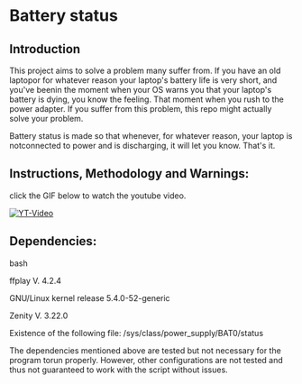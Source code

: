 # Battery status

## Introduction 

This project aims to solve a problem many suffer from. If you have an old laptopor for whatever reason your laptop's battery life is very short, and you've beenin the moment when your OS warns you that your laptop's battery is dying, you know the feeling. That moment when you rush to the power adapter. If you suffer from this problem, this repo might actually solve your problem. 

Battery status is made so that whenever, for whatever reason, your laptop is notconnected to power and is discharging, it will let you know. That's it. 

## Instructions, Methodology and Warnings:

click the GIF below to watch the youtube video. 

[![YT-Video](https://i.ytimg.com/an_webp/m6Vqn0sngU4/mqdefault_6s.webp?du=3000&sqp=CIi1hoMG&rs=AOn4CLAygEVsduh_CTGreiCbYpM-tmYGig)](http://www.youtube.com/watch?v=m6Vqn0sngU4 "YT_video")



## Dependencies:

bash

ffplay V. 4.2.4

GNU/Linux kernel release 5.4.0-52-generic 

Zenity V. 3.22.0

Existence of the following file: /sys/class/power_supply/BAT0/status


The dependencies mentioned above are tested but not necessary for the program torun properly. However, other configurations are not tested and thus not guaranteed to work with the script without issues.
